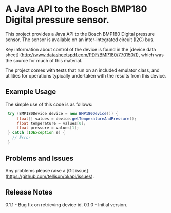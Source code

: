 # A Java API to the Bosch BMP180 Digital pressure sensor.

This project provides a Java API to the Bosch BMP180 Digital pressure sensor.  The sensor is available
on an inter-integrated circuit (I2C) bus.

Key information about control of the device is found in the [device data sheet]
(http://www.datasheetspdf.com/PDF/BMP180/770150/1), which was the source for much of this material.

The project comes with tests that run on an included emulator class, and utilities for operations
typically undertaken with the results from this device.

## Example Usage

The simple use of this code is as follows:

```java
 try (BMP180Device device = new BMP180Device()) {
     float[] values = device.getTemperatureAndPressure();
     float temperature = values[0];
     float pressure = values[1];
 } catch (IOException e) {
   // Error
 }
```

## Problems and Issues

Any problems please raise a [Git issue] (https://github.com/tellison/okapi/issues).


## Release Notes

0.1.1 - Bug fix on retrieving device id.
0.1.0 - Initial version.
